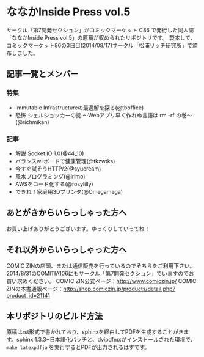 # ななかInside Press vol.5

サークル「第7開発セクション」がコミックマーケット C86 で発行した同人誌「ななかInside Press vol.5」の原稿が収められたリポジトリです。
製本して、コミックマーケット86の3日目(2014/08/17)サークル「松浦リッチ研究所」で頒布しました。


## 記事一覧とメンバー

### 特集

* Immutable Infrastructureの最適解を探る(@tboffice)
* 恐怖 シェルショッカーの掟 ～Webアプリ早く作れぬ言語は rm -rf の巻～(@richmikan)

### 記事


* 解説 Socket.IO 1.0(@44_10)
* バランスwiiボードで健康管理(@tkzwtks)
* 今すぐ試そうHTTP/2(@syucream)
* 風水プログラミング(@irimo)
* AWSをコード化する(@rosylilly)
* できね！家庭用3Dプリンタ(@Omegamega)


## あとがきからいらっしゃった方へ

お買い上げありがとうございます。ゆっくりしていってね！

## それ以外からいらっしゃった方へ

COMIC ZINの店頭、または通信販売を行っているのでそちらをご利用下さい。2014/8/31のCOMITIA106にもサークル「第7開発セクション」でいますのでお買い求めください。
COMIC ZIN公式ページ：http://www.comiczin.jp/
COMIC ZINの本書通販ページ：http://shop.comiczin.jp/products/detail.php?product_id=21141

## 本リポジトリのビルド方法

原稿はrst形式で書かれており、sphinxを経由してPDFを生成することがきます。sphinx 1.3.3+日本語化パッチと、dvipdfmxがインストールされた環境で、 `` make latexpdfja`` を実行するとPDFが出力されるはずです。

